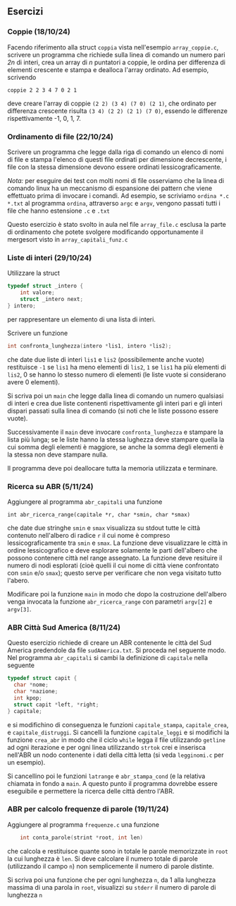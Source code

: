 ## Esercizi


### Coppie (18/10/24)

Facendo riferimento alla struct `coppia` vista nell'esempio `array_coppie.c`, scrivere un programma che richiede sulla linea di comando un numero pari *2n* di interi, crea un array di *n* puntatori a coppie, le ordina per differenza di elementi crescente e stampa e dealloca l'array ordinato. Ad esempio, scrivendo
```
coppie 2 2 3 4 7 0 2 1
```
deve creare l'array di coppie `(2 2) (3 4) (7 0) (2 1)`, che ordinato per differenza crescente risulta 
`(3 4) (2 2) (2 1) (7 0)`, essendo le differenze rispettivamente -1, 0, 1, 7. 


### Ordinamento di file (22/10/24)

Scrivere un programma che legge dalla riga di comando un elenco di nomi di file e stampa 
l'elenco di questi file ordinati per dimensione decrescente, 
i file con la stessa dimensione devono essere ordinati lessicograficamente.

*Nota:* per eseguire dei test con molti nomi di file osserviamo che la linea di comando
linux ha un meccanismo di espansione dei pattern che viene effettuato prima
di invocare i comandi. Ad esempio, se scriviamo `ordina *.c *.txt` al programma 
`ordina`, attraverso `argc` e `argv`, vengono passati tutti i file che hanno estensione `.c` e `.txt`

Questo esercizio è stato svolto in aula nel file `array_file.c` esclusa la parte di ordinamento che 
potete svolgere modificando opportunamente il mergesort visto in `array_capitali_funz.c`


### Liste di interi (29/10/24)

Utilizzare la struct
```C
typedef struct _intero {
	int valore;
	struct _intero next;
} intero;
```
per rappresentare un elemento di una lista di interi. 

Scrivere un funzione 
```c
int confronta_lunghezza(intero *lis1, intero *lis2);
```
che date due liste di interi `lis1` e `lis2` (possibilemente anche vuote) restituisce `-1`
se `lis1` ha meno elementi di `lis2`, `1` se `lis1` ha più elementi di `lis2`, 0 se hanno lo stesso 
numero di elementi (le liste vuote si considerano avere 0 elementi).

Si scriva poi un `main` che legge dalla linea di comando un numero qualsiasi di interi e crea due liste contenenti 
rispettivamente gli interi pari e gli interi dispari passati sulla linea di comando (si noti che le liste possono essere vuote).

Successivamente il `main` deve invocare `confronta_lunghezza` e stampare la lista più lunga; se le liste hanno la stessa lughezza deve stampare quella la cui somma degli elementi è maggiore, se anche la somma degli elementi è la stessa non deve stampare nulla.

Il programma deve poi deallocare tutta la memoria utilizzata e terminare.   


### Ricerca su ABR (5/11/24)

Aggiungere al programma `abr_capitali` una funzione
```
int abr_ricerca_range(capitale *r, char *smin, char *smax)
```
che date due stringhe `smin` e `smax` visualizza su stdout tutte le città contenuto nell'albero di radice `r` il cui nome è compreso lessicograficamente tra `smin` e `smax`. La funzione deve visualizzare le città in 
ordine lessicografico e deve esplorare solamente le parti dell'albero che possono contenere città nel range assegnato. La funzione deve resituire il numero di nodi esplorati (cioè quelli il cui nome di città viene confrontato con `smin` e/o `smax`); questo serve per verificare che non vega visitato tutto l'abero.

Modificare poi la funzione `main` in modo che dopo la costruzione dell'albero venga invocata la funzione 
`abr_ricerca_range` con parametri `argv[2]` e `argv[3]`.   


### ABR Città Sud America (8/11/24)

Questo esercizio richiede di creare un ABR contenente le città del Sud America predendole da file `sudAmerica.txt`. Si proceda nel seguente modo. Nel programma `abr_capitali` si cambi la definizione di `capitale` nella seguente
```c
typedef struct capit {
  char *nome;
  char *nazione;
  int kpop;
  struct capit *left, *right;
} capitale;
```
e si modifichino di conseguenza le funzioni `capitale_stampa`, `capitale_crea`, e `capitale_distruggi`. Si cancelli la funzione `capitale_leggi` e si modifichi la funzione `crea_abr` in modo che il ciclo `while` legga il file utilizzando `getline` ad ogni iterazione e per ogni linea utilizzando `strtok` crei e inserisca nell'ABR un nodo contenente i dati della città letta (si veda `legginomi.c` per un esempio). 

Si cancellino poi le funzioni `latrange` e `abr_stampa_cond` (e la relativa chiamata in fondo a `main`. A questo punto il programma dovrebbe essere eseguibile e permettere la ricerca delle città dentro l'ABR. 



### ABR per calcolo frequenze di parole (19/11/24)


Aggiungere al programma `frequenze.c` una funzione
```c
	int conta_parole(strint *root, int len)
````
che calcola e restituisce quante sono in totale le parole memorizzate in `root` la cui lunghezza è `len`. Si deve calcolare il numero totale di parole (utilizzando il campo `n`) non semplicemente il numero di parole distinte. 

Si scriva poi una funzione che per ogni lunghezza `n`, da 1 alla lunghezza massima di una parola in `root`, visualizzi su `stderr` il numero di parole di lunghezza `n`



